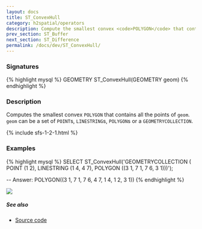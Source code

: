 ```yaml
---
layout: docs
title: ST_ConvexHull
category: h2spatial/operators
description: Compute the smallest convex <code>POLYGON</code> that contains all the points in the Geometry
prev_section: ST_Buffer
next_section: ST_Difference
permalink: /docs/dev/ST_ConvexHull/
---
```


### Signatures

{% highlight mysql %}
GEOMETRY ST_ConvexHull(GEOMETRY geom)
{% endhighlight %}

### Description

Computes the smallest convex `POLYGON` that contains all the points of `geom`. `geom` can be a set of `POINT`s, `LINESTRING`s, `POLYGON`s or a `GEOMETRYCOLLECTION`.

{% include sfs-1-2-1.html %}

### Examples

{% highlight mysql %}
SELECT ST_ConvexHull('GEOMETRYCOLLECTION (
    POINT (1 2),
    LINESTRING (1 4, 4 7),
    POLYGON ((3 1, 7 1, 7 6, 3 1)))');

-- Answer: POLYGON((3 1, 7 1, 7 6, 4 7, 1 4, 1 2, 3 1))
{% endhighlight %}

<img class="displayed" src="../ST_ConvexHull.png"/>

##### See also

* <a href="https://github.com/irstv/H2GIS/blob/master/h2spatial/src/main/java/org/h2gis/h2spatial/internal/function/spatial/operators/ST_ConvexHull.java" target="_blank">Source code</a>
